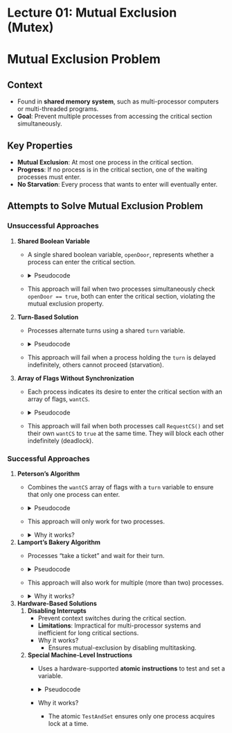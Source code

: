 # Lecture 01: Mutual Exclusion (Mutex)

# Mutual Exclusion Problem

## Context

- Found in **shared memory system**, such as multi-processor computers or multi-threaded programs.
- **Goal**: Prevent multiple processes from accessing the critical section simultaneously.

## Key Properties

- **Mutual Exclusion**: At most one process in the critical section.
- **Progress**: If no process is in the critical section, one of the waiting processes must enter.
- **No Starvation**: Every process that wants to enter will eventually enter.

## Attempts to Solve Mutual Exclusion Problem

### Unsuccessful Approaches

1. **Shared Boolean Variable**
    - A single shared boolean variable, `openDoor`, represents whether a process can enter the critical section.
    - <details>
        <summary> Pseudocode </summary>
        
        ```cpp
        bool openDoor = true; // Shared variable
        
        void RequestCS(int processId) {
            while (!openDoor) // Busy waiting
            openDoor = false; // Close the door after entering
        }
        
        void ReleaseCS(int processId) {
            openDoor = true; // Open the door after leaving
        }
        ```
        </details>
        
    - This approach will fail when two processes simultaneously check `openDoor == true`, both can enter the critical section, violating the mutual exclusion property.
2. **Turn-Based Solution**
    - Processes alternate turns using a shared `turn` variable.
    - <details>
        <summary>Pseudocode</summary>
        
        ```cpp
        int turn = 0; // Shared variable
        
        void RequestCS(int processId) {
            while (turn != processId // Busy waiting
        }
        
        void ReleaseCS(int processId) {
            turn = (processId + 1) % n; // Pass the turn to the next process
        }
        ```
        </details>
        
    - This approach will fail when a process holding the `turn` is delayed indefinitely, others cannot proceed (starvation).
3. **Array of Flags Without Synchronization**
    - Each process indicates its desire to enter the critical section with an array of flags, `wantCS`.
    - <details>
        <summary>Pseudocode</summary>
        
        ```cpp
        bool wantCS[2] = {false, false}; // Shared array
        
        void RequestCS(int processId) {
            wantCS[processId] = true;
            while (wantCS[1 - processId]) // Busy waiting
        }
        
        void ReleaseCS(int processId) {
            wantCS[processId] = false;
        }
        ```
        </details>
        
    - This approach will fail when both processes call `RequestCS()` and set their own `wantCS` to `true` at the same time. They will block each other indefinitely (deadlock).

### Successful Approaches

1. **Peterson’s Algorithm**
    - Combines the `wantCS` array of flags with a `turn` variable to ensure that only one process can enter.
    - <details>
        <summary>Pseudocode</summary>
        
        ```cpp
        bool wantCS[2] = {false, false}; // Shared array
        int turn = 0; // Shared variable
        
        void RequestCS(int processId) {
            int other = 1 - processId; // The other process
            wantCS[processId] = true;
            turn = other;
            while (wantCS[other] && turn == other) // Busy waiting
        }
        
        void ReleaseCS(int processId) {
            wantCS[processId] = false;
        }
        ```
        </details>
        
    - This approach will only work for two processes.
    - <details>
        <summary>Why it works?</summary>
        
        - **Mutual Exclusion**
            - Proof by contradiction.
            - Assume both processes are requesting access to the critical section. After both processes execute `turn = other`, the turn variable will hold either `0` or `1`. Consequently, for at least one of the processes, the condition `wantCS[other] && turn == other` will evaluate to `false`. This process will then proceed into the critical section, ensuring that only one process gains access to the critical section.
            - Assume both processes are requesting access to the critical section.
                - This means both processes execute the statement `turn = other`.
            - After executing `turn = other`:
                - The `turn` variable will hold either `0` or `1`.
            - For at least one of the processes:
                - The condition `wantCS[other] && turn == other` will evaluate to `false`.
            - The process for which the condition evaluates to `false`:
                - Proceeds into the critical section.
            - **Conclusion**:
                - This mechanism ensures that only one process gains access to the critical section at a time.
        - **Progress**
            - Proof by contradiction.
            - When `turn == 0`, then *P0* can enter. Otherwise, *P1* can enter.
        - **No Starvation**
            - Proof by contradiction.
            - Assume, without loss of generality, that **P0** is waiting indefinitely.
                - This implies **P0** is stuck in the while loop, meaning `wantCS[1] = true` and `turn = 1` at all times.
                - For this to occur, **P1** must continuously maintain `wantCS[1] = true`, indicating it is always trying to enter the critical section.
            - From the **Mutual Exclusion** property:
                - Only one of **P0** or **P1** can enter the critical section at a time.
                - Since **P0** is assumed stuck, **P1** must enter the critical section.
            - Upon exiting the critical section:
                - **P1** sets `wantCS[1] = false`, breaking the while loop for **P0**.
            - To keep **P0** stuck indefinitely:
                - **P1** would need to immediately reset `wantCS[1] = true`.
                - However, **P1** would also set `turn = 0`, giving **P0** priority.
            - **Contradiction**:
                - **P0** cannot remain indefinitely waiting because the turn mechanism ensures fairness.
            - **Conclusion**: Starvation is impossible in Peterson’s Algorithm.
        </details>
2. **Lamport’s Bakery Algorithm**
    - Processes “take a ticket” and wait for their turn.
    - <details>
        <summary>Pseudocode</summary>
        
        ```cpp
        bool choosing[n] = {false}; // Shared array
        int number[n] = {0};        // Shared array
        
        void RequestCS(int myId) {
            choosing[myId] = true;
            number[myId] = 1 + *max_element(number, number + n); // Take the next ticket
            choosing[myId] = false;
        
            for (int j = 0; j < n; ++j) {
                while (choosing[j]) // Wait if another process is choosing
                while (number[j] != 0 && (number[j] < number[myId] || 
                      (number[j] == number[myId] && j < myId))) // Wait for processes with smaller tickets
            }
        }
        
        void ReleaseCS(int myId) {
            number[myId] = 0; // Release the ticket
        }
        ```
        </details>
        
    - This approach will also work for multiple (more than two) processes.
    - <details>
        <summary>Why it works?</summary>
        
        - **Mutual Exclusion**
            - Assume two processes, $P_i$ and $P_j$, are in the critical section simultaneously.
                - This means both passed the *for* loop checks in the `RequestCS()` function.
                    
                    ```cpp
                    while (choosing[j]);
                    while (number[j] != 0 && (number[j] < number[myId] || 
                          (number[j] == number[myId] && j < myId)));
                    ```
                    
            - For both $P_i$ and $P_j$ to be in the critical section:
                - $number[j] ≥ number[i]$ (for $P_i$).
                - $number[i] ≥ number[j]$ (for $P_j$).
                - If $number[i] = number[j]$, their indices must satisfy:
                    - $i < j$ (for $P_i$).
                    - $j < i$ (for $P_j$).
            - **Contradiction:**
                - It is impossible for $P_i$ and $P_j$ to satisfy all equations above at the same time.
            - **Conclusion:**
                - $P_i$ and $P_j$ cannot be in the critical section at the same time.
                - **Mutual Exclusion** is guaranteed.
        - **Progress**
            - Assume there are k processes requesting the critical section.
                - Each process $P_i$ in the set has its `choosing[i] = false` and a valid `number[i] > 0`.
            - The process with the smallest ticket (`number[i]`) satisfies:
                - All other processes $P_j$ in the *for* loop find:
                    
                    ```cpp
                    while (number[j] != 0 && (number[j] < number[myId] || 
                          (number[j] == number[myId] && j < myId)));
                    ```
                    
                - This condition evaluates to `false` for $P_i$, allowing it to proceed.
            - Ticketing guarantees fairness:
                - Processes take tickets in increasing order (`number[myId] = 1 + max(...)`).
                - A process with the smallest ticket will not be blocked indefinitely.
            - **Conclusion**:
                - The process with the smallest ticket will enter the critical section when it becomes free.
                - **Progress** is guaranteed.
            
        - **No Starvation**
            - Assume a process $P_k$ is waiting indefinitely in the for loop:
                
                ```cpp
                while (choosing[j]);
                while (number[j] != 0 && (number[j] < number[myId] || 
                      (number[j] == number[myId] && j < myId)));
                ```
                
            - $P_k$  waits because:
                - Some other process  $P_j$  has a smaller ticket (`number[j] < number[k]`) or:
                - $P_j$ has the same ticket but higher priority ($j < k$).
            - Processes with smaller tickets:
                - Will eventually complete their critical section, set `number[j] = 0`, and no longer block $P_k$.
            - New requests:
                - Any process requesting the critical section after $P_k$ will receive a larger ticket (`number[new] > number[k]`).
                - This ensures $P_k$’s priority is preserved.
            - **Contradiction**:
                - If $P_k$ waits indefinitely, it implies an infinite loop of processes with smaller tickets, which is impossible because there are a finite number of processes.
            - **Conclusion**:
                - Every process, including $P_k$, will eventually enter the critical section.
                - **No Starvation** is guaranteed.
            </details>
3. **Hardware-Based Solutions**
    1. **Disabling Interrupts**
        - Prevent context switches during the critical section.
        - **Limitations**: Impractical for multi-processor systems and inefficient for long critical sections.
        - Why it works?
            - Ensures mutual-exclusion by disabling multitasking.
    2. **Special Machine-Level Instructions**
        - Uses a hardware-supported **atomic instructions** to test and set a variable.
        - <details>
            <summary>Pseudocode</summary>
            
            ```cpp
            bool lock = false; // Shared variable
            
            // Atomic TestAndSet function: executed atomically
            bool TestAndSet(bool &target, bool value) {
                bool oldValue = target;
                target = value;
                return oldValue;
            }
            
            void RequestCS() {
                while (TestAndSet(lock, true)) // Busy waiting
            }
            
            void ReleaseCS() {
                lock = false; // Release the lock
            }
            ```
            </details>
            
        - Why it works?
            - The atomic `TestAndSet` ensures only one process acquires lock at a time.